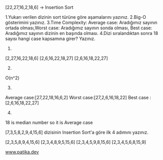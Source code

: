 [22,27,16,2,18,6] -> Insertion Sort

1.Yukarı verilen dizinin sort türüne göre aşamalarını yazınız.
2.Big-O gösterimini yazınız.
3.Time Complexity: Average case: Aradığımız sayının ortada olması,Worst case: Aradığımız sayının sonda olması, Best case: Aradığımız sayının dizinin en başında olması.
4.Dizi sıralandıktan sonra 18 sayısı hangi case kapsamına girer? Yazınız.

1.
[2,27,16,22,18,6]
[2,6,16,22,18,27]
[2,6,16,18,22,27]

2.
O(n^2)

3.
Average case:[27,22,18,16,6,2]
Worst case:[27,2,6,16,18,22]
Best case : [2,6,16,18,22,27]

4.
18 is median number so it is Average case

[7,3,5,8,2,9,4,15,6] dizisinin Insertion Sort'a göre ilk 4 adımını yazınız.

[2,3,5,8,9,4,15,6]
[2,3,4,8,9,5,15,6]
[2,3,4,5,9,8,15,6]
[2,3,4,5,6,8,15,9]

 www.patika.dev
